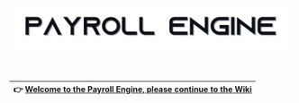<p align="center">
  <picture>
    <source media="(prefers-color-scheme: dark)" srcset="https://github.com/Payroll-Engine/PayrollEngine/blob/main/images/logo/NameInversShadow.png">
    <source media="(prefers-color-scheme: light)" srcset="https://github.com/Payroll-Engine/PayrollEngine/blob/main/images/logo/NameNormalShadow.png">
    <img alt="Payroll Engine" src="https://github.com/Payroll-Engine/PayrollEngine/blob/main/images/logo/NameNormalShadow.png" width="500px" />
  </picture>
</p>
<br />

| :point_right: **[Welcome to the Payroll Engine, please continue to the Wiki](https://github.com/Payroll-Engine/PayrollEngine/wiki)** |
|:------------------------|
